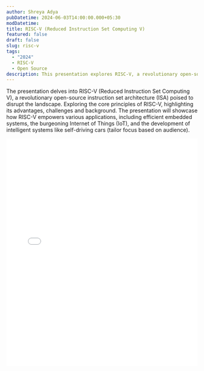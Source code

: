 ```yaml
---
author: Shreya Adya
pubDatetime: 2024-06-03T14:00:00.000+05:30
modDatetime:
title: RISC-V (Reduced Instruction Set Computing V)
featured: false
draft: false
slug: risc-v
tags:
  - "2024"
  - RISC-V
  - Open Source
description: This presentation explores RISC-V, a revolutionary open-source instruction set architecture (ISA) that is poised to disrupt the computing landscape. It highlights the core principles, advantages, challenges, and applications of RISC-V, including efficient embedded systems, the Internet of Things (IoT), and self-driving cars.
---
```


The presentation delves into RISC-V (Reduced Instruction Set Computing V), a revolutionary open-source instruction set architecture (ISA) poised to disrupt the landscape. Exploring the core principles of RISC-V, highlighting its advantages, challenges and background. The presentation will showcase how RISC-V empowers various applications, including efficient embedded systems, the burgeoning Internet of Things (IoT), and the development of intelligent systems like self-driving cars (tailor focus based on audience).

<embed src="/assets/slides/2024-06-03--Shreya--RISC-V.pdf" type="application/pdf" width="100%" height="600px">
